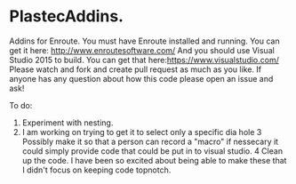 # PlastecAddins.
Addins for Enroute.
You must have Enroute installed and running. You can get it here: http://www.enroutesoftware.com/  And you should use Visual Studio 2015 to build. You can get that here:https://www.visualstudio.com/
Please watch and fork and create pull request as much as you like.
If anyone has any question about how this code please open an issue and ask!

To do:
1. Experiment with nesting.
2. I am working on trying to get it to select only   a specific dia hole 
3 Possibly make it so that a person can record a "macro" if nessecary it could simply provide code that could be put in to visual studio.
4 Clean up the code. I have been so excited about being able to make these that I didn't focus on keeping code topnotch.
